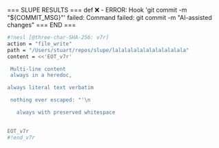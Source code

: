 === SLUPE RESULTS ===
def ❌ -          ERROR: Hook 'git commit -m "${COMMIT_MSG}"' failed: Command failed: git commit -m "AI-assisted changes"
=== END ===

```sh nesl
#!nesl [@three-char-SHA-256: v7r]
action = "file_write"
path = "/Users/stuart/repos/slupe/lalalalalalalalalalalala"
content = <<'EOT_v7r'

 Multi-line content
 always in a heredoc,

always literal text verbatim

 nothing ever escaped: "'\n

   always with preserved whitespace

   
EOT_v7r
#!end_v7r
```